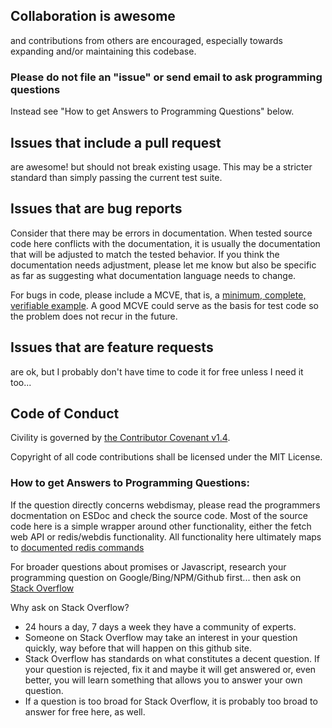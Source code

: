 ## Collaboration is awesome

and contributions from others are encouraged, especially towards expanding and/or maintaining this codebase.

### Please do not file an "issue" or send email to ask programming questions 

Instead see "How to get Answers to Programming Questions" below.

## Issues that include a pull request

are awesome! but should not break existing usage.  This may be a stricter standard than simply passing the current test suite.

## Issues that are bug reports 

Consider that there may be errors in documentation.  When tested source code here conflicts with the documentation,
it is usually the documentation that will be adjusted to match the tested behavior.  If you think the documentation
needs adjustment, please let me know but also be specific as far as suggesting what documentation language needs to change.

For bugs in code, please include a MCVE, that is, a [minimum, complete, verifiable example](http://stackoverflow.com/help/mcve).
A good MCVE could serve as the basis for test code so the problem does not recur in the future.

## Issues that are feature requests

are ok, but I probably don't have time to code it for free unless I need it too...

## Code of Conduct

Civility is governed by [the Contributor Covenant v1.4](http://contributor-covenant.org/version/1/4/).

Copyright of all code contributions shall be licensed under the MIT License.  

### How to get Answers to Programming Questions:

If the question directly concerns webdismay, please read the programmers docmentation on ESDoc and check the source code. 
Most of the source code here is a simple wrapper around other functionality, either the fetch web API or redis/webdis 
functionality.  All functionality here ultimately maps to [documented redis commands](http://redis.io/commands)

For broader questions about promises or Javascript, research your programming question on Google/Bing/NPM/Github first... then ask on [Stack Overflow](http://stackoverflow.com)

Why ask on Stack Overflow?

* 24 hours a day, 7 days a week they have a community of experts. 
* Someone on Stack Overflow may take an interest in your question quickly, way before that will happen on this github site.
* Stack Overflow has standards on what constitutes a decent question.  If your question is rejected, fix it and maybe
it will get answered or, even better, you will learn something that allows you to answer your own question.  
* If a question is too broad for Stack Overflow, it is probably too broad to answer for free here, as well.

